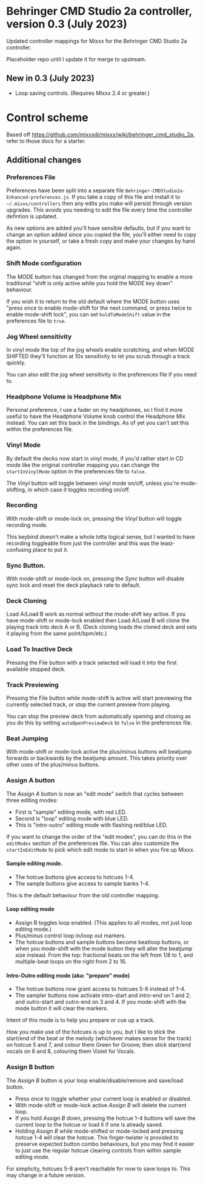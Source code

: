 # Behringer CMD Studio 2a controller, version 0.3 (July 2023)

Updated controller mappings for Mixxx for the Behringer CMD Studio 2a controller.

Placeholder repo until I update it for merge to upstream.

## New in 0.3 (July 2023)

* Loop saving controls. (Requires Mixxx 2.4 or greater.)

# Control scheme

Based off https://github.com/mixxxdj/mixxx/wiki/behringer_cmd_studio_2a, refer to those docs for a starter.

## Additional changes

### Preferences File

Preferences have been split into a separate file `Behringer-CMDStudio2a-Enhanced-preferences.js`. If you take a copy of this file and install it to `~/.mixxx/controllers` then any edits you make will persist through version upgrades. This avoids you needing to edit the file every time the controller defintion is updated.

As new options are added you'll have sensible defaults, but if you want to change an option added since you copied the file, you'll either need to copy the option in yourself, or take a fresh copy and make your changes by hand again.

### Shift Mode configuration

The MODE button has changed from the orginal mapping to enable a more traditional "shift is only active while you hold the MODE key down" behaviour.

If you wish it to return to the old default where the MODE button uses "press once to enable mode-shift for the next command, or press twice to enable mode-shift lock", you can set `holdToModeShift` value in the preferences file to `true`.

### Jog Wheel sensitivity

In vinyl mode the top of the jog wheels enable scratching, and when MODE SHIFTED they'll function at 10x sensitivity to let you scrub through a track quickly.

You can also edit the jog wheel sensitivity in the preferences file if you need to.

### Headphone Volume is Headphone Mix

Personal preference, I use a fader on my headphones, so I find it more useful to have the Headphone Volume knob control the Headphone Mix instead. You can set this back in the bindings. As of yet you can't set this within the preferences file.

### Vinyl Mode

By default the decks now start in vinyl mode, if you'd rather start in CD mode like the original controller mapping you can change the `startInVinylMode` option in the preferences file to `false`.

The *Vinyl* button will toggle between vinyl mode on/off, unless you're mode-shifting, in which case it toggles recording on/off.

### Recording

With mode-shift or mode-lock on, pressing the *Vinyl* button will toggle recording mode.

This keybind doesn't make a whole lotta logical sense, but I wanted to have recording toggleable from just the controller and this was the least-confusing place to put it.

### Sync Button.

With mode-shift or mode-lock on, pressing the *Sync* button will disable sync lock and reset the deck playback rate to default.

### Deck Cloning

Load A/Load B work as normal without the mode-shift key active. If you have mode-shift or mode-lock enabled then Load A/Load B will clone the playing track into deck A or B. (Deck cloning loads the cloned deck and sets it playing from the same point/bpm/etc.)

### Load To Inactive Deck

Pressing the File button with a track selected will load it into the first available stopped deck.

### Track Previewing

Pressing the File button while mode-shift is active will start previewing the currently selected track, or stop the current preview from playing.

You can stop the preview deck from automatically opening and closing as you do this by setting `autoOpenPreviewDeck` to `false` in the preferences file.

### Beat Jumping

With mode-shift or mode-lock active the plus/minus buttons will beatjump forwards or backwards by the beatjump amount. This takes priority over other uses of the plus/minus buttons.

### Assign A button

The *Assign A* button is now an "edit mode" switch that cycles between three editing modes:

* First is "sample" editing mode, with red LED.
* Second is "loop" editing mode with blue LED.
* This is "intro-outro" editing mode with flashing red/blue LED.

If you want to change the order of the "edit modes", you can do this in the `editModes` section of the preferences file. You can also customize the `startInEditMode` to pick which edit mode to start in when you fire up Mixxx.

#### Sample editing mode.

* The hotcue buttons give access to hotcues 1-4.
* The sample buttons give access to sample banks 1-4.

This is the default behaviour from the old controller mapping.

#### Loop editing mode

* Assign B toggles loop enabled. (This applies to all modes, not just loop editing mode.)
* Plus/minus control loop in/loop out markers.
* The hotcue buttons and sample buttons become beatloop buttons, or when you mode-shift with the mode button they will alter the beatjump size instead. From the top: fractional beats on the left from 1/8 to 1, and multiple-beat loops on the right from 2 to 16.

#### Intro-Outro editing mode (aka: "prepare" mode)

* The hotcue buttons now grant access to hotcues 5-8 instead of 1-4.
* The sampler buttons now activate intro-start and intro-end on 1 and 2; and outro-start and outro-end on 3 and 4. If you mode-shift with the mode button it will clear the markers.

Intent of this mode is to help you prepare or cue up a track.

How you make use of the hotcues is up to you, but I like to stick the start/end of the beat or the melody (whichever makes sense for the track) on hotcue 5 and 7, and colour them Green for Groove; then stick start/end vocals on 6 and 8, colouring them Violet for Vocals.

### Assign B button

The *Assign B* button is your loop enable/disable/remove and save/load button.

* Press once to toggle whether your current loop is enabled or disabled.
* With mode-shift or mode-lock active *Assign B* will delete the current loop.
* If you hold *Assign B* down, pressing the hotcue 1-4 buttons will save the current loop to the hotcue or load it if one is already saved.
* Holding *Assign B* while mode-shifted or mode-locked and pressing hotcue 1-4 will clear the hotcue. This finger-twister is provided to preserve expected button combo behaviours, but you may find it easier to just use the regular hotcue clearing controls from within sample editing mode.

For simplicity, hotcues 5-8 aren't reachable for now to save loops to. This may change in a future version.
